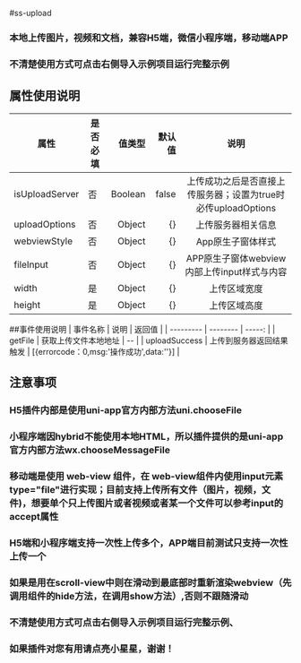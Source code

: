 #ss-upload

### 本地上传图片，视频和文档，兼容H5端，微信小程序端，移动端APP
 
### 不清楚使用方式可点击右侧导入示例项目运行完整示例

## 属性使用说明
| 属性		| 是否必填	|  值类型	| 默认值	| 说明			|
| --------- | -------- 	| -----: 	| --: 	| :------------:|
| isUploadServer	|	否		| Boolean	|false	    | 上传成功之后是否直接上传服务器；设置为true时必传uploadOptions		|
| uploadOptions	|	否 		| Object	|{}	    | 上传服务器相关信息		|
| webviewStyle	|	否		| Object	|{}	    | App原生子窗体样式		|
| fileInput	|	否 		| Object	|{}	    | APP原生子窗体webview内部上传input样式与内容		|
| width	|	是 		| Object	|{}	    | 上传区域宽度		|
| height	|	是 		| Object	|{}	    | 上传区域高度		|

##事件使用说明
| 事件名称		| 说明	|  返回值	|
| --------- | -------- 	| -----: 	|
| getFile	|	获取上传文件本地地址		| --	|
| uploadSuccess	|	上传到服务器返回结果触发 		| [{errorcode：0,msg:'操作成功',data:''}]	|

## 注意事项
### H5插件内部是使用uni-app官方内部方法uni.chooseFile
### 小程序端因hybrid不能使用本地HTML，所以插件提供的是uni-app官方内部方法wx.chooseMessageFile
### 移动端是使用 web-view 组件，在 web-view组件内使用input元素type="file"进行实现；目前支持上传所有文件（图片，视频，文件)，想要单个只上传图片或者视频或者某一个文件可以参考input的accept属性
### H5端和小程序端支持一次性上传多个，APP端目前测试只支持一次性上传一个
### 如果是用在scroll-view中则在滑动到最底部时重新渲染webview（先调用组件的hide方法，在调用show方法）,否则不跟随滑动

### 不清楚使用方式可点击右侧导入示例项目运行完整示例、
### 如果插件对您有用请点亮小星星，谢谢！
